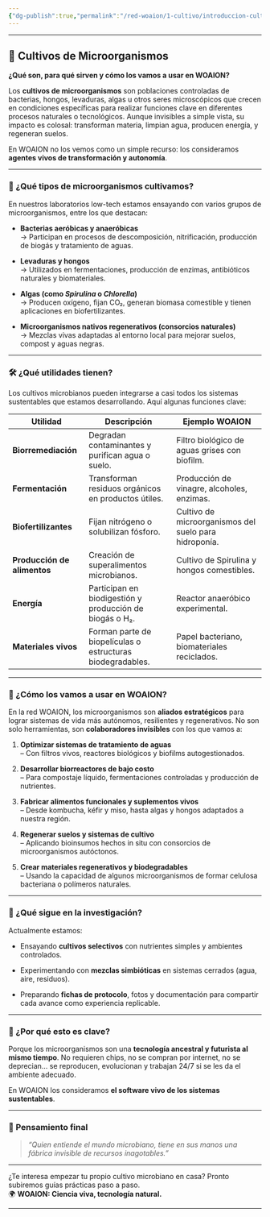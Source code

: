 ```yaml
---
{"dg-publish":true,"permalink":"/red-woaion/1-cultivo/introduccion-cultivos-de-microorganismos/","noteIcon":""}
---
```




---

## 🦠 Cultivos de Microorganismos

**¿Qué son, para qué sirven y cómo los vamos a usar en WOAION?**

Los **cultivos de microorganismos** son poblaciones controladas de bacterias, hongos, levaduras, algas u otros seres microscópicos que crecen en condiciones específicas para realizar funciones clave en diferentes procesos naturales o tecnológicos. Aunque invisibles a simple vista, su impacto es colosal: transforman materia, limpian agua, producen energía, y regeneran suelos.

En WOAION no los vemos como un simple recurso: los consideramos **agentes vivos de transformación y autonomía**.

---

### 🧫 ¿Qué tipos de microorganismos cultivamos?

En nuestros laboratorios low-tech estamos ensayando con varios grupos de microorganismos, entre los que destacan:

- **Bacterias aeróbicas y anaeróbicas**  
    → Participan en procesos de descomposición, nitrificación, producción de biogás y tratamiento de aguas.
    
- **Levaduras y hongos**  
    → Utilizados en fermentaciones, producción de enzimas, antibióticos naturales y biomateriales.
    
- **Algas (como _Spirulina_ o _Chlorella_)**  
    → Producen oxígeno, fijan CO₂, generan biomasa comestible y tienen aplicaciones en biofertilizantes.
    
- **Microorganismos nativos regenerativos (consorcios naturales)**  
    → Mezclas vivas adaptadas al entorno local para mejorar suelos, compost y aguas negras.
    

---

### 🛠️ ¿Qué utilidades tienen?

Los cultivos microbianos pueden integrarse a casi todos los sistemas sustentables que estamos desarrollando. Aquí algunas funciones clave:

|Utilidad|Descripción|Ejemplo WOAION|
|---|---|---|
|**Biorremediación**|Degradan contaminantes y purifican agua o suelo.|Filtro biológico de aguas grises con biofilm.|
|**Fermentación**|Transforman residuos orgánicos en productos útiles.|Producción de vinagre, alcoholes, enzimas.|
|**Biofertilizantes**|Fijan nitrógeno o solubilizan fósforo.|Cultivo de microorganismos del suelo para hidroponía.|
|**Producción de alimentos**|Creación de superalimentos microbianos.|Cultivo de Spirulina y hongos comestibles.|
|**Energía**|Participan en biodigestión y producción de biogás o H₂.|Reactor anaeróbico experimental.|
|**Materiales vivos**|Forman parte de biopelículas o estructuras biodegradables.|Papel bacteriano, biomateriales reciclados.|

---

### 🌱 ¿Cómo los vamos a usar en WOAION?

En la red WOAION, los microorganismos son **aliados estratégicos** para lograr sistemas de vida más autónomos, resilientes y regenerativos. No son solo herramientas, son **colaboradores invisibles** con los que vamos a:

1. **Optimizar sistemas de tratamiento de aguas**  
    – Con filtros vivos, reactores biológicos y biofilms autogestionados.
    
2. **Desarrollar biorreactores de bajo costo**  
    – Para compostaje líquido, fermentaciones controladas y producción de nutrientes.
    
3. **Fabricar alimentos funcionales y suplementos vivos**  
    – Desde kombucha, kéfir y miso, hasta algas y hongos adaptados a nuestra región.
    
4. **Regenerar suelos y sistemas de cultivo**  
    – Aplicando bioinsumos hechos in situ con consorcios de microorganismos autóctonos.
    
5. **Crear materiales regenerativos y biodegradables**  
    – Usando la capacidad de algunos microorganismos de formar celulosa bacteriana o polímeros naturales.
    

---

### 🔬 ¿Qué sigue en la investigación?

Actualmente estamos:

- Ensayando **cultivos selectivos** con nutrientes simples y ambientes controlados.
    
- Experimentando con **mezclas simbióticas** en sistemas cerrados (agua, aire, residuos).
    
- Preparando **fichas de protocolo**, fotos y documentación para compartir cada avance como experiencia replicable.
    

---

### 🚀 ¿Por qué esto es clave?

Porque los microorganismos son una **tecnología ancestral y futurista al mismo tiempo**. No requieren chips, no se compran por internet, no se deprecian… se reproducen, evolucionan y trabajan 24/7 si se les da el ambiente adecuado.

En WOAION los consideramos **el software vivo de los sistemas sustentables**.

---

### 🧠 Pensamiento final

> _“Quien entiende el mundo microbiano, tiene en sus manos una fábrica invisible de recursos inagotables.”_

---

¿Te interesa empezar tu propio cultivo microbiano en casa? Pronto subiremos guías prácticas paso a paso.  
🌍 **WOAION: Ciencia viva, tecnología natural.**

---
